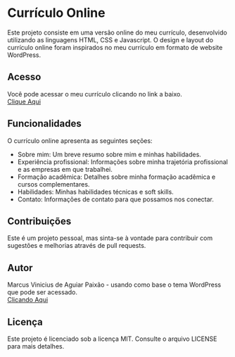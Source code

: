 # Currículo Online

Este projeto consiste em uma versão online do meu currículo, desenvolvido utilizando as linguagens HTML, CSS e Javascript. O design e layout do currículo online foram inspirados no meu currículo em formato de website WordPress.

## Acesso

Você pode acessar o meu currículo clicando no link a baixo.<br>
[Clique Aqui](https://vini1404.github.io/Curriculo-Online/)

## Funcionalidades

O currículo online apresenta as seguintes seções:

- Sobre mim: Um breve resumo sobre mim e minhas habilidades.
- Experiência profissional: Informações sobre minha trajetória profissional e as empresas em que trabalhei.
- Formação acadêmica: Detalhes sobre minha formação acadêmica e cursos complementares.
- Habilidades: Minhas habilidades técnicas e soft skills.
- Contato: Informações de contato para que possamos nos conectar.

## Contribuições

Este é um projeto pessoal, mas sinta-se à vontade para contribuir com sugestões e melhorias através de pull requests.

## Autor

Marcus Vinicius de Aguiar Paixão - usando como base o tema WordPress que pode ser acessado.<br>
[Clicando Aqui](https://marcuspaixao.com.br)

## Licença

Este projeto é licenciado sob a licença MIT. Consulte o arquivo LICENSE para mais detalhes.
